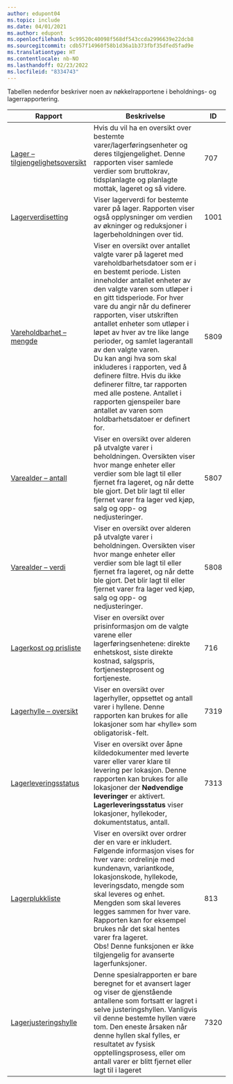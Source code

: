 ```yaml
---
author: edupont04
ms.topic: include
ms.date: 04/01/2021
ms.author: edupont
ms.openlocfilehash: 5c99520c40098f568df543ccda2996639e22dcb8
ms.sourcegitcommit: cdb57f14960f58b1d36a1b373fbf35dfed5fad9e
ms.translationtype: HT
ms.contentlocale: nb-NO
ms.lasthandoff: 02/23/2022
ms.locfileid: "8334743"
---
```

Tabellen nedenfor beskriver noen av nøkkelrapportene i beholdnings- og lagerrapportering.

| Rapport | Beskrivelse | ID | 
|---------|---------|---------|
|[Lager – tilgjengelighetsoversikt](https://businesscentral.dynamics.com?report=707)|Hvis du vil ha en oversikt over bestemte varer/lagerføringsenheter og deres tilgjengelighet. Denne rapporten viser samlede verdier som bruttokrav, tidsplanlagte og planlagte mottak, lageret og så videre. |707|
|[Lagerverdisetting](https://businesscentral.dynamics.com?report=1001)|Viser lagerverdi for bestemte varer på lager. Rapporten viser også opplysninger om verdien av økninger og reduksjoner i lagerbeholdningen over tid.|1001|
|[Vareholdbarhet – mengde](https://businesscentral.dynamics.com?report=5809)|Viser en oversikt over antallet valgte varer på lageret med vareholdbarhetsdatoer som er i en bestemt periode. Listen inneholder antallet enheter av den valgte varen som utløper i en gitt tidsperiode. For hver vare du angir når du definerer rapporten, viser utskriften antallet enheter som utløper i løpet av hver av tre like lange perioder, og samlet lagerantall av den valgte varen.<br>Du kan angi hva som skal inkluderes i rapporten, ved å definere filtre. Hvis du ikke definerer filtre, tar rapporten med alle postene. Antallet i rapporten gjenspeiler bare antallet av varen som holdbarhetsdatoer er definert for.|5809|
|[Varealder – antall](https://businesscentral.dynamics.com?report=5807)|Viser en oversikt over alderen på utvalgte varer i beholdningen. Oversikten viser hvor mange enheter eller verdier som ble lagt til eller fjernet fra lageret, og når dette ble gjort. Det blir lagt til eller fjernet varer fra lager ved kjøp, salg og opp- og nedjusteringer.|5807|
|[Varealder – verdi](https://businesscentral.dynamics.com?report=5808)|Viser en oversikt over alderen på utvalgte varer i beholdningen. Oversikten viser hvor mange enheter eller verdier som ble lagt til eller fjernet fra lageret, og når dette ble gjort. Det blir lagt til eller fjernet varer fra lager ved kjøp, salg og opp- og nedjusteringer.|5808|
|[Lagerkost og prisliste](https://businesscentral.dynamics.com?report=716)|Viser en oversikt over prisinformasjon om de valgte varene eller lagerføringsenhetene: direkte enhetskost, siste direkte kostnad, salgspris, fortjenesteprosent og fortjeneste. |716|
|[Lagerhylle – oversikt](https://businesscentral.dynamics.com?report=7319)|Viser en oversikt over lagerhyller, oppsettet og antall varer i hyllene. Denne rapporten kan brukes for alle lokasjoner som har «hylle» som obligatorisk-felt. |7319|
|[Lagerleveringsstatus](https://businesscentral.dynamics.com?report=7313)|Viser en oversikt over åpne kildedokumenter med leverte varer eller varer klare til levering per lokasjon. Denne rapporten kan brukes for alle lokasjoner der **Nødvendige leveringer** er aktivert. **Lagerleveringsstatus** viser lokasjoner, hyllekoder, dokumentstatus, antall.|7313|
|[Lagerplukkliste](https://businesscentral.dynamics.com?report=813)|Viser en oversikt over ordrer der en vare er inkludert. Følgende informasjon vises for hver vare: ordrelinje med kundenavn, variantkode, lokasjonskode, hyllekode, leveringsdato, mengde som skal leveres og enhet. Mengden som skal leveres legges sammen for hver vare. Rapporten kan for eksempel brukes når det skal hentes varer fra lageret.<br>Obs! Denne funksjonen er ikke tilgjengelig for avanserte lagerfunksjoner.|813|
|[Lagerjusteringshylle](https://businesscentral.dynamics.com?report=7320)|Denne spesialrapporten er bare beregnet for et avansert lager og viser de gjenstående antallene som fortsatt er lagret i selve justeringshyllen. Vanligvis vil denne bestemte hyllen være tom. Den eneste årsaken når denne hyllen skal fylles, er resultatet av fysisk opptellingsprosess, eller om antall varer er blitt fjernet eller lagt til i lageret|7320|